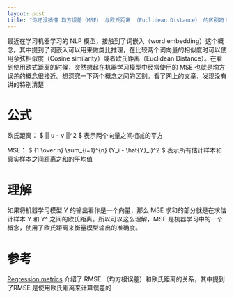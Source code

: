 ```yaml
---
layout: post
title: "你还没搞懂 均方误差（MSE） 与欧氏距离 （Euclidean Distance） 的区别吗？"
---
```


最近在学习机器学习的 NLP 模型，接触到了词嵌入（word embedding）这个概念。其中提到了词嵌入可以用来做类比推理，在比较两个词向量的相似度时可以使用余弦相似度（Cosine similarity）或者欧氏距离（Euclidean Distance）。在看到使用欧式距离的时候，突然想起在机器学习模型中经常使用的 MSE 也就是均方误差的概念很接近。想深究一下两个概念之间的区别。看了网上的文章，发现没有讲的特别清楚

# 公式

欧氏距离： $ || u - v ||^2 $
表示两个向量之间相减的平方

MSE： $ {1 \over n} \sum_{i=1}^{n} (Y_i - \hat{Y}_i)^2 $
表示所有估计样本和真实样本之间距离之和的平均值

# 理解

如果将机器学习模型 Y 的输出看作是一个向量，那么 MSE 求和的部分就是在求估计样本 Y 和 Y^  之间的欧氏距离。所以可以这么理解，MSE 是机器学习中的一个概念，使用了欧氏距离来衡量模型输出的准确度。

# 参考

[Regression metrics](https://apple.github.io/turicreate/docs/userguide/evaluation/regression.html) 介绍了 RMSE （均方根误差）和欧氏距离的关系，其中提到了RMSE 是使用欧氏距离来计算误差的
